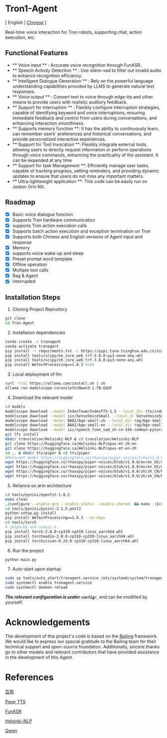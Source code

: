 # Tron1-Agent

<span>[ English | <a href="README.md">Chinese</a> ]</span>

Real-time voice interaction for Tron robots, supporting chat, action execution, etc.
## Functional Features

- ** Voice input ** : Accurate voice recognition through FunASR.
- ** Speech Activity Detection ** : Use silero-vad to filter out invalid audio to enhance recognition efficiency.
- ** Intelligent Dialogue Generation ** : Rely on the powerful language understanding capabilities provided by LLMS to generate natural text responses.
- ** Voice output ** : Convert text to voice through edge-tts and other means to provide users with realistic auditory feedback.
- ** Support for interruption ** : Flexibly configure interruption strategies, capable of identifying keyword and voice interruptions, ensuring immediate feedback and control from users during conversations, and enhancing interaction smoothness.
- ** Supports memory function **: It has the ability to continuously learn, can remember users' preferences and historical conversations, and provide personalized interactive experiences.
- ** Support for Tool Invocation **: Flexibly integrate external tools, allowing users to directly request information or perform operations through voice commands, enhancing the practicality of the assistant. It can be expanded at any time
- ** Support for task Management **: Efficiently manage user tasks, capable of tracking progress, setting reminders, and providing dynamic updates to ensure that users do not miss any important matters.
- ** Ultra-lightweight application **: This code can be easily run on Jeston Orin NX.

## Roadmap

- [x] Basic voice dialogue function
- [x] Supports Tron hardware communication
- [x] supports Tron action execution calls
- [x] Supports batch action execution and exception termination on Tron
- [x] Supports both Chinese and English versions of Agent input and response
- [x] Memory
- [x] supports voice wake-up and sleep
- [x] Preset prompt word template
- [x] Offline operation
- [x] Multiple tool calls
- [x] Rag & Agent
- [x] interrupted

## Installation Steps

1. Cloning Project Repository
```bash
git clone 
cd Tron-Agent
```

2. Installation dependencies
```bash
conda create -n tronagent
conda activate tronagent
pip install -r requirments.txt -i https://pypi.tuna.tsinghua.edu.cn/simple
pip install tools/scipy/en_core_web_trf-3.8.0-py3-none-any.whl
pip install tools/scipy/zh_core_web_trf-3.8.0-py3-none-any.whl
pip install WeTextProcessing==1.0.3 #x86
```

3. Local deployment of llm
```bash
curl -fsSL https://ollama.com/install.sh | sh
ollama run modelscope.cn/unsloth/Qwen3-1.7B-GGUF
```

4. Download the relevant model
```bash
cd models
modelscope download --model IndexTeam/IndexTTS-1.5 --local_dir tts/indextts
modelscope download --model iic/SenseVoiceSmall --local_dr SenseVoiceSmall
modelscope download --model BAAI/bge-small-zh --local_dir rag/bge-small-zh
modelscope download --model BAAI/bge-small-en --local_dir rag/bge-small-en
modelscope download --model iic/speech_fsmn_vad_zh-cn-16k-common-pytorch --local_dir fsmn_vad
git lfs install
mkdir translation/Helsinki-NLP & cd translation/Helsinki-NLP
git clone https://huggingface.co/Helsinki-NLP/opus-mt-zh-en
git clone https://huggingface.co/Helsinki-NLP/opus-mt-en-zh
cd .. & mkdir tts/piper & cd tts/piper
#Relevant model https://huggingface.co/rhasspy/piper-voices/tree/v1.0.0
wget https://huggingface.co/rhasspy/piper-voices/blob/v1.0.0/en/en_US/amy/medium/en_US-amy-medium.onnx
wget https://huggingface.co/rhasspy/piper-voices/blob/v1.0.0/en/en_US/amy/medium/en_US-amy-medium.onnx.json
wget https://huggingface.co/rhasspy/piper-voices/blob/v1.0.0/zh/zh_CN/huayan/medium/zh_CN-huayan-medium.onnx
wget https://huggingface.co/rhasspy/piper-voices/blob/v1.0.0/zh/zh_CN/huayan/medium/zh_CN-huayan-medium.onnx.json
```

5. Reliance on arm architecture
```bash
cd tools/pynini/openfst-1.8.2
make clean
./configure --enable-grm --enable-static --enable-shared  && make -j$(nproc) && make install && sudo ldconfig 
cd tools/pynini/pynini-2.1.5.post2
python setup.py install
pip install WeTextProcessing==1.0.3 --no-deps
cd tools/torch
# jetpack6 and cuda12.6
pip install torch-2.8.0-cp310-cp310-linux_aarch64.whl
pip install torchaudio-2.8.0-cp310-cp310-linux_aarch64.whl
pip install torchvision-0.23.0-cp310-cp310-linux_aarch64.whl
```

6. Run the project
```bash
python main.py
```

7. Auto-start upon startup
```bash
sudo cp tools/auto_start/tronagent.service /etc/systemd/system/tronagent.servce
sudo systemctl enable tronagent.service
sudo systemctl daemon-reload
```
***The relevant configuration is under ```config/```***, and can be modified by yourself.

# Acknowledgements

The development of this project's code is based on the <a href="https://gi, it is highly cost-effectivethub.com/wwbin2017/bailing/tree/main/bailing">Bailing</a> framework. We would like to express our special gratitude to the Bailing team for their technical support and open-source foundation. Additionally, sincere thanks go to other models and relevant contributors that have provided assistance in the development of this Agent.

# References

<a href="https://github.com/wwbin2017/bailing/tree/main/bailing">百聆</a>

<a href="https://github.com/rhasspy/piper/blob/master/src/python_run">Piper TTS</a>

<a href="https://github.com/modelscope/FunASR">FunASR</a>

<a href="https://huggingface.co/Helsinki-NLP">Helsinki-NLP</a>

<a href="https://www.modelscope.cn/models/unsloth/Qwen3-1.7B-GGUF">Qwen</a>
